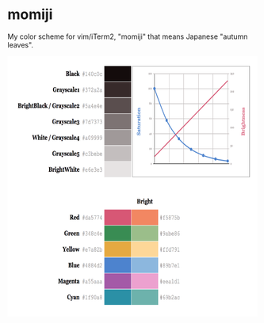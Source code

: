 # momiji

My color scheme for vim/iTerm2, "momiji" that means Japanese "autumn leaves".

<img alt="ANSI Colors" src="./momiji-colors.png?raw=true" width="675" height="526">
